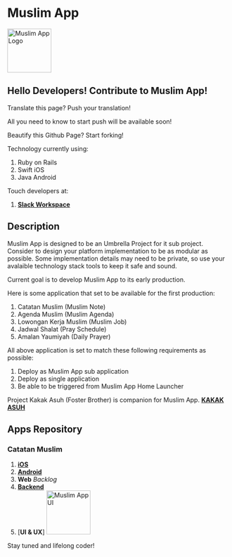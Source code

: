 # Muslim App

<img src="https://avatars1.githubusercontent.com/u/45206556?s=400&u=66a258d727c291507c0c7213e483306dbc2919b1&v=4" 
     alt="Muslim App Logo" 
     height="100" 
     width="100">

## Hello Developers! Contribute to Muslim App!

Translate this page? Push your translation!

All you need to know to start push will be available soon!

Beautify this Github Page? Start forking!

Technology currently using:
1. Ruby on Rails
2. Swift iOS
3. Java Android

Touch developers at:
 1. [**Slack Workspace**](https://muslimapp.slack.com)

## Description

Muslim App is designed to be an Umbrella Project for it sub project. Consider to design your platform implementation to be as modular as possible. Some implementation details may need to be private, so use your avalaible technology stack tools to keep it safe and sound.

Current goal is to develop Muslim App to its early production.

Here is some application that set to be available for the first production:

1. Catatan Muslim (Muslim Note)
2. Agenda Muslim (Muslim Agenda)
3. Lowongan Kerja Muslim (Muslim Job)
4. Jadwal Shalat (Pray Schedule)
5. Amalan Yaumiyah (Daily Prayer)

All above application is set to match these following requirements as possible:
1. Deploy as Muslim App sub application 
2. Deploy as single application
3. Be able to be triggered from Muslim App Home Launcher

Project Kakak Asuh (Foster Brother) is companion for Muslim App.
[**KAKAK ASUH**](https://github.com/ma-pp/ma2018kakakasuh_rn)


## Apps Repository

### Catatan Muslim
1. [**iOS**](https://github.com/ma-pp/ma2018_ios)
2. [**Android**](https://github.com/ma-pp/ma2018_android)
3. **Web** _Backlog_
4. [**Backend**](https://github.com/ma-pp/ma2018note_rails)
5. [**UI & UX**]
<img src="https://www.dropbox.com/preview/ma-pp/master.png?role=personal" 
     alt="Muslim App UI" 
     height="100" 
     width="100">


Stay tuned and lifelong coder!
